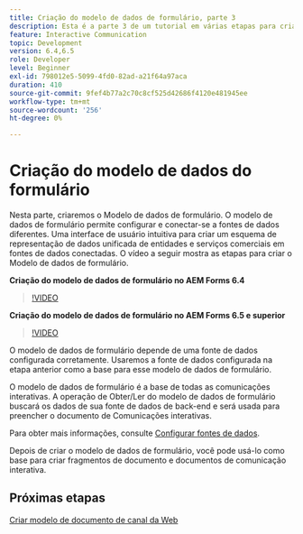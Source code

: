 ```yaml
---
title: Criação do modelo de dados de formulário, parte 3
description: Esta é a parte 3 de um tutorial em várias etapas para criar seu primeiro documento de comunicações interativas. Nesta parte, criaremos o Modelo de dados de formulário. O Modelo de dados de formulário permite configurar e conectar-se a diferentes fontes de dados.Ele fornece uma interface de usuário intuitiva para criar um esquema de representação de dados unificada de entidades e serviços comerciais em fontes de dados conectadas.O vídeo a seguir mostra as etapas para criar o Modelo de dados de formulário.
feature: Interactive Communication
topic: Development
version: 6.4,6.5
role: Developer
level: Beginner
exl-id: 798012e5-5099-4fd0-82ad-a21f64a97aca
duration: 410
source-git-commit: 9fef4b77a2c70c8cf525d42686f4120e481945ee
workflow-type: tm+mt
source-wordcount: '256'
ht-degree: 0%

---
```


# Criação do modelo de dados do formulário

Nesta parte, criaremos o Modelo de dados de formulário. O modelo de dados de formulário permite configurar e conectar-se a fontes de dados diferentes. Uma interface de usuário intuitiva para criar um esquema de representação de dados unificada de entidades e serviços comerciais em fontes de dados conectadas. O vídeo a seguir mostra as etapas para criar o Modelo de dados de formulário.

**Criação do modelo de dados de formulário no AEM Forms 6.4**

>[!VIDEO](https://video.tv.adobe.com/v/27763?quality=12&learn=on)

**Criação do modelo de dados de formulário no AEM Forms 6.5 e superior**

>[!VIDEO](https://video.tv.adobe.com/v/27765?quality=12&learn=on)

O modelo de dados de formulário depende de uma fonte de dados configurada corretamente. Usaremos a fonte de dados configurada na etapa anterior como a base para esse modelo de dados de formulário.

O modelo de dados de formulário é a base de todas as comunicações interativas. A operação de Obter/Ler do modelo de dados de formulário buscará os dados de sua fonte de dados de back-end e será usada para preencher o documento de Comunicações interativas.

Para obter mais informações, consulte [Configurar fontes de dados](parttwo.md).

Depois de criar o modelo de dados de formulário, você pode usá-lo como base para criar fragmentos de documento e documentos de comunicação interativa.

## Próximas etapas

[Criar modelo de documento de canal da Web](./partfour.md)


